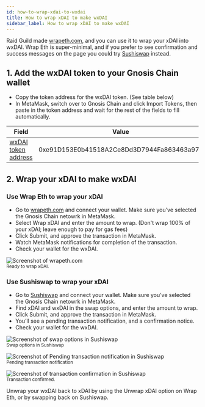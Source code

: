 ```yaml
---
id: how-to-wrap-xdai-to-wxdai
title: How to wrap xDAI to make wxDAI
sidebar_label: How to wrap xDAI to make wxDAI
---
```


Raid Guild made [wrapeth.com](wrapeth.com), and you can use it to wrap your xDAI into wxDAI. Wrap Eth is super-minimal, and if you prefer to see confirmation and success messages on the page you could try [Sushiswap](https://app.sushi.com/swap) instead.

## 1. Add the wxDAI token to your Gnosis Chain wallet

* Copy the token address for the wxDAI token. (See table below)
* In MetaMask, switch over to Gnosis Chain and click Import Tokens, then paste in the token address and wait for the rest of the fields to fill automatically.

| Field | Value |
| -------- | -------- |
| [wxDAI token address](https://blockscout.com/xdai/mainnet/token/0xe91D153E0b41518A2Ce8Dd3D7944Fa863463a97d/token-transfers "Wrapped xDAI token on blockscout.com")     | 0xe91D153E0b41518A2Ce8Dd3D7944Fa863463a97d    |

## 2. Wrap your xDAI to make wxDAI

### Use Wrap Eth to wrap your xDAI 

* Go to [wrapeth.com](wrapeth.com) and connect your wallet. Make sure you’ve selected the Gnosis Chain netowrk in MetaMask.
* Select Wrap xDAI and enter the amount to wrap. (Don't wrap 100% of your xDAI; leave enough to pay for gas fees)
* Click Submit, and approve the transaction in MetaMask.
* Watch MetaMask notifications for completion of the transaction.
* Check your wallet for the wxDAI.

![Screenshot of wrapeth.com](https://i.imgur.com/qzX6p89.png)
<br /><small>Ready to wrap xDAI.</small>

### Use Sushiswap to wrap your xDAI

* Go to [Sushiswap](https://app.sushi.com/swap) and connect your wallet. Make sure you’ve selected the Gnosis Chain netowrk in MetaMask.
* Find xDAI and wxDAI in the swap options, and enter the amount to wrap.
* Click Submit, and approve the transaction in MetaMask.
* You’ll see a pending transaction notification, and a confirmation notice.
* Check your wallet for the wxDAI.

![Screenshot of swap options in Sushiswap](https://i.imgur.com/MGffVYM.png)
<br /><small>Swap options in Sushiswap</small>

![Screenshot of Pending transaction notification in Sushiswap](https://i.imgur.com/4s7A8i8.png)
<br /><small>Pending transaction notification</small>

![Screenshot of transaction confirmation in Sushiswap](https://i.imgur.com/Ma42deX.png)
<br /><small>Transaction confirmed.</small>

Unwrap your wxDAI back to xDAI by using the Unwrap xDAI option on Wrap Eth, or by swapping back on Sushiswap.
